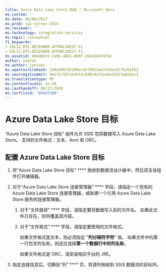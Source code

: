 ```yaml
---
title: Azure Data Lake Store 目标 | Microsoft Docs
ms.custom: ''
ms.date: 06/06/2017
ms.prod: sql-server-2014
ms.reviewer: ''
ms.technology: integration-services
ms.topic: conceptual
f1_keywords:
- SQL12.DTS.DESIGNER.AFPADLSDEST.F1
- SQL11.DTS.DESIGNER.AFPADLSDEST.F1
ms.assetid: d0e86032-2a6b-48b2-898f-e94328474fde
author: yualan
ms.author: janinez
ms.openlocfilehash: 1d8e506f95200ecd2f9813ae37e4ac6ffb26afb3
ms.sourcegitcommit: 9ee72c507ab447ac69014a7eea4e43523a0a3ec4
ms.translationtype: MT
ms.contentlocale: zh-CN
ms.lasthandoff: 06/17/2020
ms.locfileid: "84925398"
---
```

# <a name="azure-data-lake-store-destination"></a>Azure Data Lake Store 目标
  “Azure Data Lake Store 目标”  组件允许 SSIS 包将数据写入 Azure Data Lake Store。 支持的文件格式：文本、Avro 和 ORC。 
  
## <a name="configure-the-azure-data-lake-store-destination"></a>配置 Azure Data Lake Store 目标 

1. 将“Azure Data Lake Store 目标” **** 拖放到数据流设计器中，然后双击该组件打开编辑器。  

2.  对于“Azure Data Lake Store 连接管理器” **** 字段，请指定一个现有的 Azure Data Lake Store 连接管理器，或新建一个引用 Azure Data Lake Store 服务的连接管理器。  
  
    1.  对于“文件路径” **** 字段，请指定要将数据写入到的文件名。 如果此文件已存在，则将覆盖其内容。  
  
    2.  对于“文件格式” **** 字段，请指定要使用的文件格式。  
  
        如果文件格式是文本，则必须指定 "**列分隔符字符**" 值。 如果文件中的第一行包含列名称，则还应选择**第一个数据行中的列名称**。  

        如果文件格式是 ORC，请安装相应平台的 JRE。 
  
3.  指定连接信息后，切换到“列” **** 页，将源列映射到 SSIS 数据流的目标列。  
